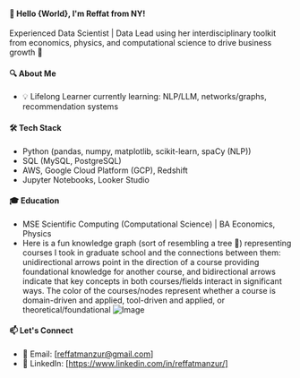 #### 👋 Hello {World}, I'm Reffat from NY!
Experienced Data Scientist | Data Lead using her interdisciplinary toolkit from economics, physics, and computational science to drive business growth 🌱

#### 🔍 About Me
- 💡 Lifelong Learner currently learning: NLP/LLM, networks/graphs, recommendation systems

#### 🛠️ Tech Stack
- Python (pandas, numpy, matplotlib, scikit-learn, spaCy (NLP)) 
- SQL (MySQL, PostgreSQL)
- AWS, Google Cloud Platform (GCP), Redshift
- Jupyter Notebooks, Looker Studio

#### 🎓 Education
- MSE Scientific Computing (Computational Science) | BA Economics, Physics
- Here is a fun knowledge graph (sort of resembling a tree 🌴) representing courses I took in graduate school and the connections between them: unidirectional arrows point in the direction of a course providing foundational knowledge for another course, and bidirectional arrows indicate that key concepts in both courses/fields interact in significant ways. The color of the courses/nodes represent whether a course is domain-driven and applied, tool-driven and applied, or theoretical/foundational
![Image](https://github.com/user-attachments/assets/bd9eb898-17ad-4ed4-acdb-9a439189f2f9)
#### 📫 Let's Connect
- 📧 Email: [reffatmanzur@gmail.com]
- 💼 LinkedIn: [https://www.linkedin.com/in/reffatmanzur/]


